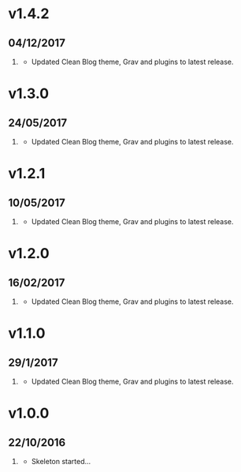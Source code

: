# v1.4.2
## 04/12/2017

1. [](#improved)
    * Updated Clean Blog theme, Grav and plugins to latest release.


# v1.3.0
## 24/05/2017

1. [](#improved)
    * Updated Clean Blog theme, Grav and plugins to latest release.


# v1.2.1
## 10/05/2017

1. [](#bugfix)
    * Updated Clean Blog theme, Grav and plugins to latest release.


# v1.2.0
## 16/02/2017

1. [](#improved)
    * Updated Clean Blog theme, Grav and plugins to latest release.


# v1.1.0
## 29/1/2017

1. [](#new)
    * Updated Clean Blog theme, Grav and plugins to latest release.


# v1.0.0
## 22/10/2016

1. [](#new)
    * Skeleton started...
